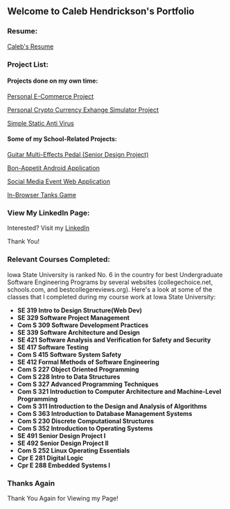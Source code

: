 ## Welcome to Caleb Hendrickson's Portfolio

### Resume:

[Caleb's Resume](Resume_Caleb_Hendrickson.md)

### Project List:

#### Projects done on my own time:

[Personal E-Commerce Project](eStore.md)

[Personal Crypto Currency Exhange Simulator Project](ASP.NET-Core-Web-App.md)

[Simple Static Anti Virus](AntiVirus.md)


#### Some of my School-Related Projects:

[Guitar Multi-Effects Pedal (Senior Design Project)](SeniorDesign.md)

[Bon-Appetit Android Application](BonAppetit.md)

[Social Media Event Web Application](goGetters.md)

[In-Browser Tanks Game](NodejsTanks.md)


### View My LinkedIn Page:

Interested? Visit my [LinkedIn](https://www.linkedin.com/in/caleb-neal-hendrickson/)

Thank You!

### Relevant Courses Completed:

Iowa State University is ranked No. 6 in the country for best Undergraduate Software Engineering Programs by several websites (collegechoice.net, schools.com, and bestcollegereviews.org). 
Here's a look at some of the classes that I completed during my course work at Iowa State University:

- **SE 319 Intro to Design Structure(Web Dev)** 
- **SE 329 Software Project Management**
- **Com S 309 Software Development Practices** 
- **SE 339 Software Architecture and Design** 
- **SE 421 Software Analysis and Verification for Safety and Security**
- **SE 417 Software Testing** 
- **Com S 415 Software System Safety** 
- **SE 412 Formal Methods of Software Engineering**
- **Com S 227 Object Oriented Programming** 
- **Com S 228 Intro to Data Structures**  
- **Com S 327 Advanced Programming Techniques**
- **Com S 321 Introduction to Computer Architecture and Machine-Level Programming**
- **Com S 311 Introduction to the Design and Analysis of Algorithms** 
- **Com S 363 Introduction to Database Management Systems** 
- **Com S 230 Discrete Computational Structures**
- **Com S 352 Introduction to Operating Systems**
- **SE 491 Senior Design Project I**
- **SE 492 Senior Design Project II**  
- **Com S 252 Linux Operating Essentials** 
- **Cpr E 281 Digital Logic**
- **Cpr E 288 Embedded Systems I** 

### Thanks Again

Thank You Again for Viewing my Page!
